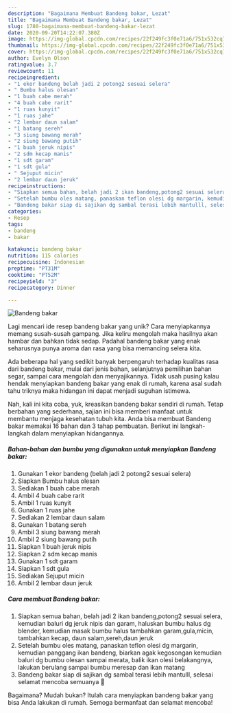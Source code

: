 ```yaml
---
description: "Bagaimana Membuat Bandeng bakar, Lezat"
title: "Bagaimana Membuat Bandeng bakar, Lezat"
slug: 1780-bagaimana-membuat-bandeng-bakar-lezat
date: 2020-09-20T14:22:07.380Z
image: https://img-global.cpcdn.com/recipes/22f249fc3f0e71a6/751x532cq70/bandeng-bakar-foto-resep-utama.jpg
thumbnail: https://img-global.cpcdn.com/recipes/22f249fc3f0e71a6/751x532cq70/bandeng-bakar-foto-resep-utama.jpg
cover: https://img-global.cpcdn.com/recipes/22f249fc3f0e71a6/751x532cq70/bandeng-bakar-foto-resep-utama.jpg
author: Evelyn Olson
ratingvalue: 3.7
reviewcount: 11
recipeingredient:
- "1 ekor bandeng belah jadi 2 potong2 sesuai selera"
- " Bumbu halus olesan"
- "1 buah cabe merah"
- "4 buah cabe rarit"
- "1 ruas kunyit"
- "1 ruas jahe"
- "2 lembar daun salam"
- "1 batang sereh"
- "3 siung bawang merah"
- "2 siung bawang putih"
- "1 buah jeruk nipis"
- "2 sdm kecap manis"
- "1 sdt garam"
- "1 sdt gula"
- " Sejuput micin"
- "2 lembar daun jeruk"
recipeinstructions:
- "Siapkan semua bahan, belah jadi 2 ikan bandeng,potong2 sesuai selera, kemudian baluri dg jeruk nipis dan garam, haluskan bumbu halus dg blender, kemudian masak bumbu halus tambahkan garam,gula,micin, tambahkan kecap, daun salam,sereh,daun jeruk"
- "Setelah bumbu oles matang, panaskan teflon olesi dg margarin, kemudian panggang ikan bandeng, biarkan agak kegosongan kemudian baluri dg bumbu olesan sampai merata, balik ikan olesi belakangnya, lakukan berulang sampai bumbu meresap dan ikan matang"
- "Bandeng bakar siap di sajikan dg sambal terasi lebih mantulll, selesai selamat mencoba semuanya 💛"
categories:
- Resep
tags:
- bandeng
- bakar

katakunci: bandeng bakar 
nutrition: 115 calories
recipecuisine: Indonesian
preptime: "PT31M"
cooktime: "PT52M"
recipeyield: "3"
recipecategory: Dinner

---
```



![Bandeng bakar](https://img-global.cpcdn.com/recipes/22f249fc3f0e71a6/751x532cq70/bandeng-bakar-foto-resep-utama.jpg)

Lagi mencari ide resep bandeng bakar yang unik? Cara menyiapkannya memang susah-susah gampang. Jika keliru mengolah maka hasilnya akan hambar dan bahkan tidak sedap. Padahal bandeng bakar yang enak seharusnya punya aroma dan rasa yang bisa memancing selera kita.

Ada beberapa hal yang sedikit banyak berpengaruh terhadap kualitas rasa dari bandeng bakar, mulai dari jenis bahan, selanjutnya pemilihan bahan segar, sampai cara mengolah dan menyajikannya. Tidak usah pusing kalau hendak menyiapkan bandeng bakar yang enak di rumah, karena asal sudah tahu triknya maka hidangan ini dapat menjadi suguhan istimewa.




Nah, kali ini kita coba, yuk, kreasikan bandeng bakar sendiri di rumah. Tetap berbahan yang sederhana, sajian ini bisa memberi manfaat untuk membantu menjaga kesehatan tubuh kita. Anda bisa membuat Bandeng bakar memakai 16 bahan dan 3 tahap pembuatan. Berikut ini langkah-langkah dalam menyiapkan hidangannya.

<!--inarticleads1-->

##### Bahan-bahan dan bumbu yang digunakan untuk menyiapkan Bandeng bakar:

1. Gunakan 1 ekor bandeng (belah jadi 2 potong2 sesuai selera)
1. Siapkan  Bumbu halus olesan
1. Sediakan 1 buah cabe merah
1. Ambil 4 buah cabe rarit
1. Ambil 1 ruas kunyit
1. Gunakan 1 ruas jahe
1. Sediakan 2 lembar daun salam
1. Gunakan 1 batang sereh
1. Ambil 3 siung bawang merah
1. Ambil 2 siung bawang putih
1. Siapkan 1 buah jeruk nipis
1. Siapkan 2 sdm kecap manis
1. Gunakan 1 sdt garam
1. Siapkan 1 sdt gula
1. Sediakan  Sejuput micin
1. Ambil 2 lembar daun jeruk




<!--inarticleads2-->

##### Cara membuat Bandeng bakar:

1. Siapkan semua bahan, belah jadi 2 ikan bandeng,potong2 sesuai selera, kemudian baluri dg jeruk nipis dan garam, haluskan bumbu halus dg blender, kemudian masak bumbu halus tambahkan garam,gula,micin, tambahkan kecap, daun salam,sereh,daun jeruk
1. Setelah bumbu oles matang, panaskan teflon olesi dg margarin, kemudian panggang ikan bandeng, biarkan agak kegosongan kemudian baluri dg bumbu olesan sampai merata, balik ikan olesi belakangnya, lakukan berulang sampai bumbu meresap dan ikan matang
1. Bandeng bakar siap di sajikan dg sambal terasi lebih mantulll, selesai selamat mencoba semuanya 💛




Bagaimana? Mudah bukan? Itulah cara menyiapkan bandeng bakar yang bisa Anda lakukan di rumah. Semoga bermanfaat dan selamat mencoba!
